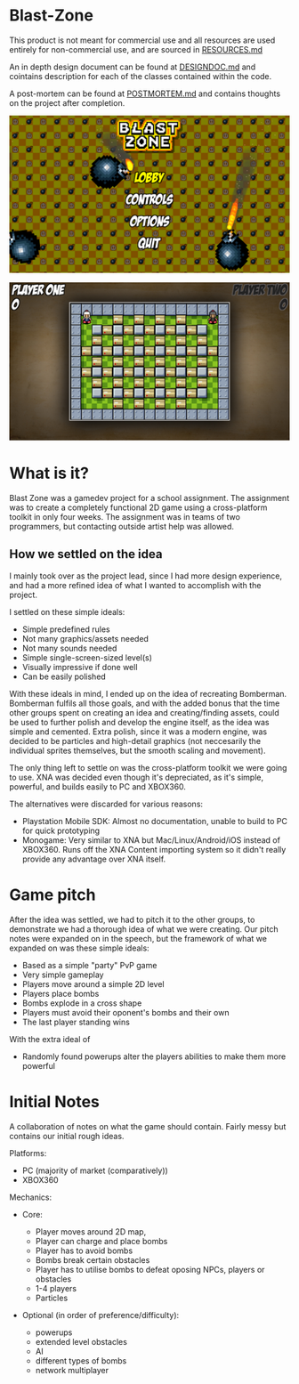 Blast-Zone
==========

This product is not meant for commercial use and all resources are used entirely for non-commercial use, and are sourced in [RESOURCES.md](RESOURCES.md)

An in depth design document can be found at [DESIGNDOC.md](DESIGNDOC.md) and cointains description for each of the classes contained within the code.

A post-mortem can be found at [POSTMORTEM.md](POSTMORTEM.md) and contains thoughts on the project after completion.

![Menu](/wiki-images/menu.png)

![Example](/wiki-images/examplestart.png)

# What is it?

Blast Zone was a gamedev project for a school assignment. The assignment was to create a completely functional 2D game using a cross-platform toolkit in only four weeks. The assignment was in teams of two programmers, but contacting outside artist help was allowed.

## How we settled on the idea

I mainly took over as the project lead, since I had more design experience, and had a more refined idea of what I wanted to accomplish with the project.

I settled on these simple ideals:
 * Simple predefined rules
 * Not many graphics/assets needed
 * Not many sounds needed
 * Simple single-screen-sized level(s)
 * Visually impressive if done well
 * Can be easily polished
 
With these ideals in mind, I ended up on the idea of recreating Bomberman. Bomberman fulfils all those goals, and with the added bonus that the time other groups spent on creating an idea and creating/finding assets, could be used to further polish and develop the engine itself, as the idea was simple and cemented. Extra polish, since it was a modern engine, was decided to be particles and high-detail graphics (not neccesarily the individual sprites themselves, but the smooth scaling and movement).

The only thing left to settle on was the cross-platform toolkit we were going to use. XNA was decided even though it's depreciated, as it's simple, powerful, and builds easily to PC and XBOX360.

The alternatives were discarded for various reasons:
 * Playstation Mobile SDK: Almost no documentation, unable to build to PC for quick prototyping
 * Monogame: Very similar to XNA but Mac/Linux/Android/iOS instead of XBOX360. Runs off the XNA Content importing system so it didn't really provide any advantage over XNA itself.

# Game pitch

After the idea was settled, we had to pitch it to the other groups, to demonstrate we had a thorough idea of what we were creating. Our pitch notes were expanded on in the speech, but the framework of what we expanded on was these simple ideals:

 * Based as a simple "party" PvP game
 * Very simple gameplay
 * Players move around a simple 2D level
 * Players place bombs
 * Bombs explode in a cross shape
 * Players must avoid their oponent's bombs and their own
 * The last player standing wins
 
With the extra ideal of
 * Randomly found powerups alter the players abilities to make them more powerful

# Initial Notes

A collaboration of notes on what the game should contain. Fairly messy but contains our initial rough ideas.

Platforms:
 * PC (majority of market (comparatively))
 * XBOX360

Mechanics:
 * Core:
    * Player moves around 2D map,
    * Player can charge and place bombs
    * Player has to avoid bombs
    * Bombs break certain obstacles
    * Player has to utilise bombs to defeat oposing NPCs, players or obstacles
    * 1-4 players
    * Particles
	
 * Optional (in order of preference/difficulty):
    * powerups
    * extended level obstacles
    * AI
    * different types of bombs
    * network multiplayer